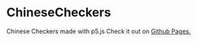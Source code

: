 # ChineseCheckers
Chinese Checkers made with p5.js
Check it out on [Github Pages.](https://hadley31.github.io/ChineseCheckers/)
